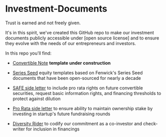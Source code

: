 # Investment-Documents

Trust is earned and not freely given.

It's in this spirit, we've created this GitHub repo to make our investment documents publicly accessible under [open source license] and to ensure they evolve with the needs of our entrepreneurs and investors. 

In this repo you'll find:

* [Convertible Note](https://github.com/ierollins-rocket/Investment-Documents/blob/master/Convertible%20Note.md) **template under construction**

* [Series Seed](https://github.com/ierollins-rocket/Investment-Documents/blob/master/Series%20Seed.md) equity templates based on Fenwick's Series Seed documents that have been open-sourced for nearly a decade

* [SAFE side letter](https://github.com/ierollins-rocket/Investment-Documents/blob/master/SAFE%20side%20letter.md) to include pro rata rights on future convertible securities, request basic information rights, and financing thresholds to protect against dilution

* [Pro Rata side letter](https://github.com/ierollins-rocket/Investment-Documents/blob/master/Pro%20Rata%20side%20letter.md) to ensure ability to maintain ownership stake by investing in startup's future fundraising rounds

* [Diversity Rider](https://github.com/ierollins-rocket/Investment-Documents/blob/master/Diversity%20Rider.md) to codify our commitment as a co-investor and check-writer for inclusion in financings 


